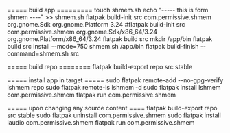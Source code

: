 ===== build app =========
touch shmem.sh
echo "----- this is form shmem ----" >> shmem.sh
flatpak build-init src com.permissive.shmem org.gnome.Sdk org.gnome.Platform 3.24
#flatpak build-init src com.permissive.shmem org.gnome.Sdk/x86_64/3.24 org.gnome.Platform/x86_64/3.24
flatpak build src mkdir /app/bin
flatpak build src install --mode=750 shmem.sh /app/bin
flatpak build-finish --command=shmem.sh src

===== build repo ========
flatpak build-export repo src stable

===== install app in target =====
sudo flatpak remote-add --no-gpg-verify lshmem repo
sudo flatpak remote-ls lshmem -d
sudo flatpak install lshmem com.permissive.shmem
flatpak run com.permissive.shmem

===== upon changing any source content ====
flatpak build-export repo src stable
sudo flatpak uninstall com.permissive.shmem
sudo flatpak install laudio com.permissive.shmem
flatpak run com.permissive.shmem
